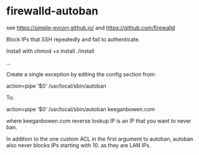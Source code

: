 # firewalld-autoban

see https://simple-evcorr.github.io/
and https://github.com/firewalld


Block IPs that SSH repeatedly and fail to authenticate.


Install with
chmod +x install
./install

...

Create a single exception by editing the config section from:

action=pipe '$0' /usr/local/sbin/autoban

To:

action=pipe '$0' /usr/local/sbin/autoban keeganbowen.com

where keeganbowen.com reverse lookup IP is an IP that you want to never ban.

In addition to the one custom ACL in the first argument to autoban,
autoban also never blocks IPs starting with 10. as they are LAN IPs.
